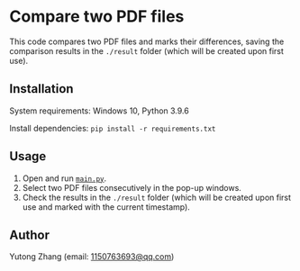 # Compare two PDF files

This code compares two PDF files and marks their differences, saving the comparison results in the `./result` folder (which will be created upon first use).

## Installation

System requirements: Windows 10, Python 3.9.6

Install dependencies: `pip install -r requirements.txt`

## Usage

1.  Open and run [`main.py`](main.py).  
2.  Select two PDF files consecutively in the pop-up windows.  
3.  Check the results in the `./result` folder (which will be created upon first use and marked with the current timestamp).

## Author

Yutong Zhang (email: 1150763693@qq.com)